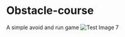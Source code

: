 # Obstacle-course
A simple avoid and run game
![Test Image 7](https://github.com/apoorvpandey0/Obstacle-course/samples/image1.png)
